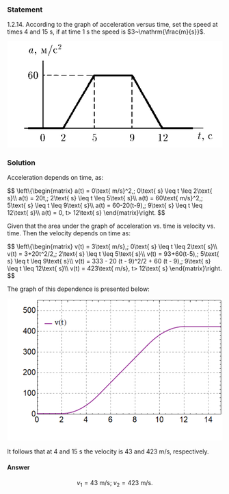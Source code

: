 ###  Statement

$1.2.14.$ According to the graph of acceleration versus time, set the speed at times $4$ and $15\text{ s}$, if at time $1\text{ s}$ the speed is $3~\mathrm{\frac{m}{s}}$.

![ For problem $1.2.14$ |878x430, 39%](../../img/1.2.14/statement.png)

### Solution

Acceleration depends on time, as:

$$
\left\\{\begin{matrix} a(t) = 0\text{ m/s}^2,\; 0\text{ s} \leq t \leq 2\text{ s}\\\ a(t) = 20t,\; 2\text{ s} \leq t \leq 5\text{ s}\\\ a(t) = 60\text{ m/s}^2,\; 5\text{ s} \leq t \leq 9\text{ s}\\\ a(t) = 60-20(t-9),\; 9\text{ s} \leq t \leq 12\text{ s}\\\ a(t) = 0, t> 12\text{ s} \end{matrix}\right.
$$

Given that the area under the graph of acceleration vs. time is velocity vs. time. Then the velocity depends on time as:

$$
\left\\{\begin{matrix} v(t) = 3\text{ m/s},\; 0\text{ s} \leq t \leq 2\text{ s}\\\ v(t) = 3+20t^2/2,\; 2\text{ s} \leq t \leq 5\text{ s}\\\ v(t) = 93+60(t-5),\; 5\text{ s} \leq t \leq 9\text{ s}\\\ v(t) = 333 - 20 (t - 9)^2/2 + 60 (t - 9),\; 9\text{ s} \leq t \leq 12\text{ s}\\\ v(t) = 423\text{ m/s}, t> 12\text{ s} \end{matrix}\right.
$$

The graph of this dependence is presented below:

![ Dependence of velocity on time |603x396, 59%](../../img/1.2.14/graph.png)

It follows that at $4$ and $15\text{ s}$ the velocity is $43$ and $423\text{ m/s}$, respectively.

#### Answer

$$
v_1=43\text{ m/s}; \;v_2=423\text{ m/s}.
$$